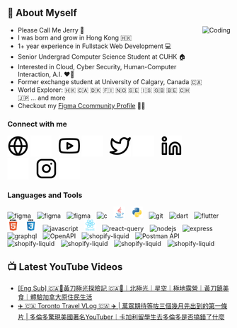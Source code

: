 ## 🤤 About Myself

<a href="https://leetcode.com/lalalam123">
<img align="right" alt="Coding" height="260" src="https://leetcard.jacoblin.cool/lalalam123?ext=contest" target="_blank" rel="noopener noreferrer">
</a>

- Please Call Me Jerry 🍁
- I was born and grow in Hong Kong 🇭🇰 
- 1+ year experience in Fullstack Web Development 💻
- Senior Undergrad Computer Science Student at CUHK 🏠 
- Interested in Cloud, Cyber Security, Human-Computer Interaction, A.I. ❤️‍🔥
- Former exchange student at University of Calgary, Canada 🇨🇦
- World Explorer: 🇭🇰 🇨🇦 🇩🇰 🇫🇮 🇳🇴 🇸🇪 🇮🇸 🇬🇧 🇧🇪 🇨🇭 🇯🇵 ... and more
- Checkout my <a href="https://www.figma.com/@chansiklam_hi" target="_blank" rel="noopener noreferrer">Figma Ccommunity Profile</a> 🧑‍🎨

### Connect with me

[![website](./img/globe-light.svg)](https://youtu.be/zs39mt_Ul_I#gh-light-mode-only)
[![website](./img/globe-dark.svg)](https://youtu.be/zs39mt_Ul_I#gh-dark-mode-only)
&nbsp;&nbsp;
[![website](./img/youtube-light.svg)](https://www.youtube.com/@chansiklam_hi#gh-light-mode-only)
[![website](./img/youtube-dark.svg)](https://www.youtube.com/@chansiklam_hi#gh-dark-mode-only)
&nbsp;&nbsp;
[![website](./img/twitter-light.svg)](https://youtu.be/zs39mt_Ul_I#gh-light-mode-only)
[![website](./img/twitter-dark.svg)](https://youtu.be/zs39mt_Ul_I#gh-dark-mode-only)
&nbsp;&nbsp;
[![website](./img/linkedin-light.svg)](https://www.linkedin.com/in/chan-sik-lam/#gh-light-mode-only)
[![website](./img/linkedin-dark.svg)](https://www.linkedin.com/in/chan-sik-lam/#gh-dark-mode-only)
&nbsp;&nbsp;
[![website](./img/instagram-light.svg)](https://youtu.be/zs39mt_Ul_I#gh-light-mode-only)
[![website](./img/instagram-dark.svg)](https://youtu.be/zs39mt_Ul_I#gh-dark-mode-only)

### Languages and Tools
<p> 
  <img src="https://cdn.jsdelivr.net/npm/devicon@2.15.1/icons/vscode/vscode-original.svg" alt="figma" width="26px" height="26px" style="padding-right:10px;"/>
  <img src="https://cdn.jsdelivr.net/npm/devicon@2.15.1/icons/npm/npm-original-wordmark.svg" alt="figma" width="26px" height="26px" style="padding-right:10px;"/>
  <img src="https://www.vectorlogo.zone/logos/figma/figma-icon.svg" alt="figma" width="26px" height="26px" style="padding-right:10px;"/> 
  <img src="https://cdn.jsdelivr.net/npm/devicon@2.15.1/icons/c/c-original.svg" alt="c" width="26px" height="26px" style="padding-right:10px;"/>
  <img src="https://raw.githubusercontent.com/devicons/devicon/master/icons/java/java-original.svg" alt="java" width="26px" height="26px" style="padding-right:10px;"/>
  <img src="https://raw.githubusercontent.com/devicons/devicon/master/icons/python/python-original.svg" alt="python" width="26px" height="26px" style="padding-right:10px;"/> 
  <img src="https://www.vectorlogo.zone/logos/git-scm/git-scm-icon.svg" alt="git" width="26px" height="26px" style="padding-right:10px;"/> 
  <img src="https://www.vectorlogo.zone/logos/dartlang/dartlang-icon.svg" alt="dart" width="26px" height="26px" style="padding-right:10px;"/> 
  <img src="https://www.vectorlogo.zone/logos/flutterio/flutterio-icon.svg" alt="flutter" width="26px" height="26px" style="padding-right:10px;"/> 
  <img src="https://raw.githubusercontent.com/devicons/devicon/master/icons/html5/html5-original-wordmark.svg" alt="html5" width="26px" height="26px" style="padding-right:10px;"/>   
  <img src="https://raw.githubusercontent.com/devicons/devicon/master/icons/css3/css3-original-wordmark.svg" alt="css3" width="26px" height="26px" style="padding-right:10px;"/> 
  <img src="https://cdn.jsdelivr.net/npm/devicon@2.15.1/icons/javascript/javascript-original.svg" alt="javascript" width="26px" height="26px" style="padding-right:10px;"/> 
  <img src="https://raw.githubusercontent.com/devicons/devicon/master/icons/react/react-original-wordmark.svg" alt="react" width="26px" height="26px" style="padding-right:10px;"/>
  <img src="https://img.stackshare.io/service/25599/default_c6db7125f2c663e452ba211df91b2ced3bb7f0ff.png" alt="react-query" width="26px" height="26px" style="padding-right:10px;"/> 
  <img src="https://cdn.jsdelivr.net/npm/devicon@2.15.1/icons/nodejs/nodejs-original.svg" alt="nodejs" width="26px" height="26px" style="padding-right:10px;"/>
  <img src="https://miro.medium.com/max/730/1*d2zLEjERsrs1Rzk_95QU9A.png" alt="express" width="26px" style="padding-right:10px;"/>   
  <img src="https://www.vectorlogo.zone/logos/graphql/graphql-icon.svg" alt="graphql" width="26px" height="26px" style="padding-right:10px;"/> 
  <img src="https://avatars.githubusercontent.com/u/7658037?s=200&v=4" alt="OpenAPI" width="26px" height="26px" style="padding-right:10px;"/> 
  <img src="https://encrypted-tbn0.gstatic.com/images?q=tbn:ANd9GcTpDsNyvKqBK4nvDwVwuz9FOykSFVovFwYfRw&usqp=CAU" alt="shopify-liquid" width="26px" height="26px" style="padding-right:10px;"/> 
  <img src="https://res.cloudinary.com/postman/image/upload/t_team_logo/v1629869194/team/2893aede23f01bfcbd2319326bc96a6ed0524eba759745ed6d73405a3a8b67a8" alt="Postman API" width="26px" height="26px" style="padding-right:10px;"/> 
  <img src="https://cdn.jsdelivr.net/npm/devicon@2.15.1/icons/sqlite/sqlite-original.svg" alt="shopify-liquid" width="26px" height="26px" style="padding-right:10px;"/> 
  <img src="https://cdn.jsdelivr.net/npm/devicon@2.15.1/icons/mysql/mysql-original-wordmark.svg" alt="shopify-liquid" width="26px" height="26px" style="padding-right:10px;"/> 
  <img src="https://cdn.jsdelivr.net/npm/devicon@2.15.1/icons/jupyter/jupyter-original-wordmark.svg" alt="shopify-liquid" width="26px" height="26px" style="padding-right:10px;"/> 
  <img src="https://cdn.jsdelivr.net/npm/devicon@2.15.1/icons/tensorflow/tensorflow-original.svg" alt="shopify-liquid" width="26px" height="26px" style="padding-right:10px;"/> 

<!-- <p align="center">
  <img align="center" src="https://github-readme-stats.vercel.app/api/top-langs?username=lalalam123&show_icons=true&locale=en&layout=compact" alt="lalalam123" />
</p> -->
  
## 📺 Latest YouTube Videos

<!-- YOUTUBE:START -->
- [[Eng Sub] 🇨🇦🍁黃刀極光探險記 🇨🇦🍁｜北極光｜星空｜極地露營｜黃刀鎮美食｜體驗加拿大原住民生活](https://www.youtube.com/watch?v=bezExhejpK4)
- [✈️ 🇨🇦 Toronto Travel VLog 🇨🇦 ✈️ | 萬眾期待等咗三個幾月先出到的第一條片 | 多倫多驚現美國著名YouTuber｜卡加利留學生去多倫多是否搞錯了什麼](https://www.youtube.com/watch?v=zs39mt_Ul_I)
<!-- YOUTUBE:END -->
